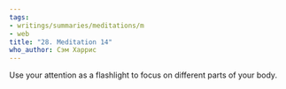```yaml
---
tags:
- writings/summaries/meditations/m
- web
title: "28. Meditation 14"
who_author: Сэм Харрис
---
```


Use your attention as a flashlight to focus on different parts of your body.